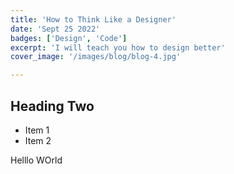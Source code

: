 ```yaml
---
title: 'How to Think Like a Designer'
date: 'Sept 25 2022'
badges: ['Design', 'Code']
excerpt: 'I will teach you how to design better'
cover_image: '/images/blog/blog-4.jpg'

---
```

## Heading Two

* Item 1
* Item 2

Helllo WOrld